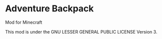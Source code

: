 Adventure Backpack 
==================

Mod for Minecraft

This mod is under the GNU LESSER GENERAL PUBLIC LICENSE Version 3.
